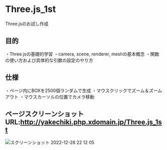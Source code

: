# Three.js_1st
Three.jsのお試し作成

## 目的
・Three.jsの基礎的学習
・camera, scene, renderer, meshの基本概念
・関数の使い方および具体的な引数の設定のやり方

## 仕様
・ページ内にBOXを2500個ランダムで生成
・マウスクリックでズーム＆ズームアウト
・マウスカーソルの位置でカメラ移動

## ページスクリーンショット URL:http://yakechiki.php.xdomain.jp/Three.js_1st
![スクリーンショット 2022-12-28 22 12 05](https://user-images.githubusercontent.com/95268598/209818030-669b2010-4c0b-4133-b007-81209e171fc7.png)
